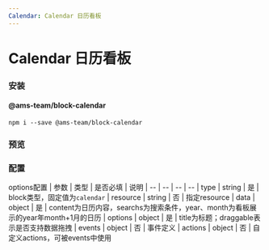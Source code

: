 ```yaml
---
Calendar: Calendar 日历看板
---
```

# Calendar 日历看板

### 安装

#### @ams-team/block-calendar <Badge text="0.1.2"/>
```
npm i --save @ams-team/block-calendar
```

### 预览

<ClientOnly>
<block-calendar-demo blockName="scheduleBlock"/>
</ClientOnly>


### 配置

options配置
| 参数 | 类型 | 是否必填 | 说明
| -- | -- | -- | --
| type | string | 是 | block类型，固定值为`calendar`
| resource | string | 否 | 指定resource
| data | object | 是 | content为日历内容，searchs为搜索条件，year、month为看板展示的year年month+1月的日历
| options | object | 是 | title为标题；draggable表示是否支持数据拖拽
| events | object | 否 | 事件定义
| actions | object | 否 | 自定义actions，可被events中使用
